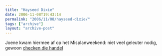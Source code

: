 ```yaml
---
title: "Hayseed Dixie"
date: 2006-11-08T19:43:14
permalink: "2006/11/08/hayseed-dixie/"
tags: ["archive"]
layout: "archive-post"
---
```

Joene kwam hiermee af op het Misplanweekend: niet veel geleuter nodig, gewoon [checken die handel](http://www.youtube.com/watch?v=y0FuMRHRCVY "http://www.youtube.com/watch?v=y0FuMRHRCVY")

